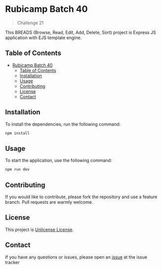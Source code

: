 # Rubicamp Batch 40

> Challenge 21

This BREADS (Browse, Read, Edit, Add, Delete, Sort) project is Express JS application with EJS template engine.

## Table of Contents

- [Rubicamp Batch 40](#rubicamp-batch-40)
  - [Table of Contents](#table-of-contents)
  - [Installation](#installation)
  - [Usage](#usage)
  - [Contributing](#contributing)
  - [License](#license)
  - [Contact](#contact)

## Installation

To install the dependencies, run the following command:

```bash
npm install
```

## Usage

To start the application, use the following command:

```bash
npm run dev
```

## Contributing

If you would like to contribute, please fork the repository and use a feature branch. Pull requests are warmly welcome.

## License

This project is [Unlicense License](./LICENSE).

## Contact

If you have any questions or issues, please open an [issue](https://github.com/aryajava/rc40-challenge21/issues) at the issue tracker
